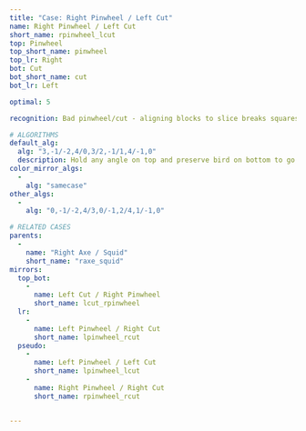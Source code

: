 ```yaml
---
title: "Case: Right Pinwheel / Left Cut"
name: Right Pinwheel / Left Cut
short_name: rpinwheel_lcut
top: Pinwheel
top_short_name: pinwheel
top_lr: Right
bot: Cut
bot_short_name: cut
bot_lr: Left

optimal: 5

recognition: Bad pinwheel/cut - aligning blocks to slice breaks squareshape.

# ALGORITHMS
default_alg:
  alg: "3,-1/-2,4/0,3/2,-1/1,4/-1,0"
  description: Hold any angle on top and preserve bird on bottom to go to axe/squid.
color_mirror_algs:
  -
    alg: "samecase"
other_algs:
  -
    alg: "0,-1/-2,4/3,0/-1,2/4,1/-1,0"

# RELATED CASES
parents:
  -
    name: "Right Axe / Squid"
    short_name: "raxe_squid"
mirrors:
  top_bot:
    -
      name: Left Cut / Right Pinwheel
      short_name: lcut_rpinwheel
  lr:
    -
      name: Left Pinwheel / Right Cut
      short_name: lpinwheel_rcut
  pseudo:
    -
      name: Left Pinwheel / Left Cut
      short_name: lpinwheel_lcut
    -
      name: Right Pinwheel / Right Cut
      short_name: rpinwheel_rcut


---
```


